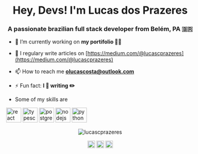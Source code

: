 <h1 align="center">Hey, Devs! I'm Lucas dos Prazeres</h1>
<h3 align="center">A passionate brazilian full stack developer from Belém, PA 🇧🇷</h3>

- 🔭 I’m currently working on **my portifolio 👨‍💻**

- 📝 I regulary write articles on [https://medium.com/@lucascprazeres](https://medium.com/@lucascprazeres)

- 📫 How to reach me **olucascosta@outlook.com**

- ⚡ Fun fact: **I 💜 writing ✏️**

- Some of my skills are
<p align="left"><img src="https://konpa.github.io/devicon/devicon.git/icons/react/react-original-wordmark.svg" alt="react" width="40" height="40"/> <img src="https://konpa.github.io/devicon/devicon.git/icons/typescript/typescript-original.svg" alt="typescript" width="40" height="40"/> <img src="https://konpa.github.io/devicon/devicon.git/icons/postgresql/postgresql-original-wordmark.svg" alt="postgresql" width="40" height="40"/> <img src="https://konpa.github.io/devicon/devicon.git/icons/nodejs/nodejs-original-wordmark.svg" alt="nodejs" width="40" height="40"/> <img src="https://konpa.github.io/devicon/devicon.git/icons/python/python-original-wordmark.svg" alt="python" width="40" height="40"/></p><p align="center"> <img src="https://github-readme-stats.vercel.app/api?username=lucascprazeres&show_icons=true" alt="lucascprazeres" /> </p>

<p align="center">
<a href="https://linkedin.com/in/lucas-prazeres" target="blank"><img align="center" src="https://cdn.jsdelivr.net/npm/simple-icons@3.0.1/icons/linkedin.svg" alt="lucas-prazeres" height="20" width="20" /></a>
<a href="https://instagram.com/_lucascprazeres" target="blank"><img align="center" src="https://cdn.jsdelivr.net/npm/simple-icons@3.0.1/icons/instagram.svg" alt="_lucascprazeres" height="20" width="20" /></a>
<a href="https://medium.com/lucascprazeres" target="blank"><img align="center" src="https://cdn.jsdelivr.net/npm/simple-icons@3.0.1/icons/medium.svg" alt="lucascprazeres" height="20" width="20" /></a>
</p>